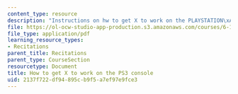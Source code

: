 ```yaml
---
content_type: resource
description: "Instructions on hw to get X to work on the PLAYSTATION\xAE3 console."
file: https://ol-ocw-studio-app-production.s3.amazonaws.com/courses/6-189-multicore-programming-primer-january-iap-2007/2137f722df94895cb9f5a7ef97e9fce3_x_ps3.pdf
file_type: application/pdf
learning_resource_types:
- Recitations
parent_title: Recitations
parent_type: CourseSection
resourcetype: Document
title: How to get X to work on the PS3 console
uid: 2137f722-df94-895c-b9f5-a7ef97e9fce3
---
```

